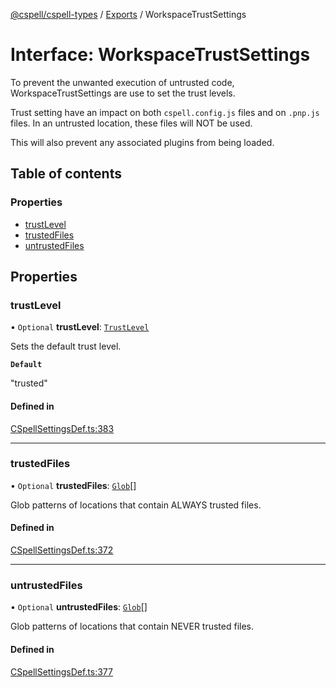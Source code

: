 [@cspell/cspell-types](../README.md) / [Exports](../modules.md) / WorkspaceTrustSettings

# Interface: WorkspaceTrustSettings

To prevent the unwanted execution of untrusted code, WorkspaceTrustSettings
are use to set the trust levels.

Trust setting have an impact on both `cspell.config.js` files and on `.pnp.js` files.
In an untrusted location, these files will NOT be used.

This will also prevent any associated plugins from being loaded.

## Table of contents

### Properties

- [trustLevel](WorkspaceTrustSettings.md#trustlevel)
- [trustedFiles](WorkspaceTrustSettings.md#trustedfiles)
- [untrustedFiles](WorkspaceTrustSettings.md#untrustedfiles)

## Properties

### trustLevel

• `Optional` **trustLevel**: [`TrustLevel`](../modules.md#trustlevel)

Sets the default trust level.

**`Default`**

"trusted"

#### Defined in

[CSpellSettingsDef.ts:383](https://github.com/streetsidesoftware/cspell/blob/8b25077/packages/cspell-types/src/CSpellSettingsDef.ts#L383)

___

### trustedFiles

• `Optional` **trustedFiles**: [`Glob`](../modules.md#glob)[]

Glob patterns of locations that contain ALWAYS trusted files.

#### Defined in

[CSpellSettingsDef.ts:372](https://github.com/streetsidesoftware/cspell/blob/8b25077/packages/cspell-types/src/CSpellSettingsDef.ts#L372)

___

### untrustedFiles

• `Optional` **untrustedFiles**: [`Glob`](../modules.md#glob)[]

Glob patterns of locations that contain NEVER trusted files.

#### Defined in

[CSpellSettingsDef.ts:377](https://github.com/streetsidesoftware/cspell/blob/8b25077/packages/cspell-types/src/CSpellSettingsDef.ts#L377)
